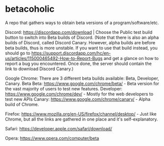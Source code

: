 # betacoholic
A repo that gathers ways to obtain beta versions of a program/software/etc.

Discord: https://discordapp.com/download | Choose the Public test build button to switch into Beta builds of Discord.
(Note that there is also an alpha builds of Discord, called Discord Canary. However, alpha builds are before beta builds, thus is more unstable. If you want to use that build instead, you should go to https://support.discordapp.com/hc/en-us/articles/115000465492-How-to-Report-Bugs and get a glance on how to report a bug you encountered. Once done, the server should contain the link to download Discord Canary.)

Google Chrome: There are 3 different beta builds available: Beta, Developer, Canary. Beta 
  Beta: https://www.google.com/chrome/beta/ - Beta version for the vast majority of users to test new features.
  Developer: https://www.google.com/chrome/dev/ - Mostly for the web developers to test new APIs
  Canary: https://www.google.com/chrome/canary/ - Alpha build of Chrome.
  
Firefox: https://www.mozilla.org/en-US/firefox/channel/desktop/ - Just like Chrome, but all the links are gathered in one place and it's self-explanatory.

Safari: https://developer.apple.com/safari/download/

Opera: https://www.opera.com/computer/beta

